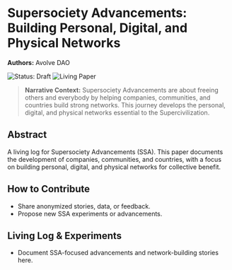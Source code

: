 # Supersociety Advancements: Building Personal, Digital, and Physical Networks

**Authors:** Avolve DAO

![Status: Draft](https://img.shields.io/badge/status-draft-orange) ![Living Paper](https://img.shields.io/badge/living--document-true-blue)

> **Narrative Context:**
> Supersociety Advancements are about freeing others and everybody by helping companies, communities, and countries build strong networks. This journey develops the personal, digital, and physical networks essential to the Supercivilization.

## Abstract

A living log for Supersociety Advancements (SSA). This paper documents the development of companies, communities, and countries, with a focus on building personal, digital, and physical networks for collective benefit.

## How to Contribute

- Share anonymized stories, data, or feedback.
- Propose new SSA experiments or advancements.

## Living Log & Experiments

- Document SSA-focused advancements and network-building stories here.
